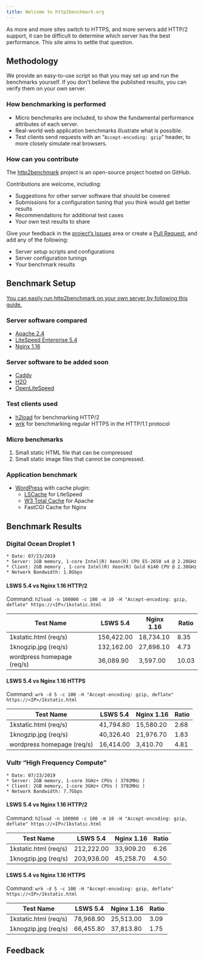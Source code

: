 ```yaml
---
title: Welcome to http2benchmark.org
---
```


As more and more sites switch to HTTPS, and more servers add HTTP/2 support, it can be difficult to determine which server has the best performance. This site aims to settle that question.

## Methodology

We provide an easy-to-use script so that you may set up and run the benchmarks yourself. If you don’t believe the published results, you can verify them on your own server.

### How benchmarking is performed

*   Micro benchmarks are included, to show the fundamental performance attributes of each server.
*   Real-world web application benchmarks illustrate what is possible.
*   Test clients send requests with an “`Accept-encoding: gzip`” header, to more closely simulate real browsers.

### How can you contribute

The [http2benchmark](https://github.com/http2benchmark/http2benchmark) project is an open-source project hosted on GitHub. 

Contributions are welcome, including:

*   Suggestions for other server software that should be covered
*   Submissions for a configuration tuning that you think would get better results
*   Recommendations for additional test cases
*   Your own test results to share

Give your feedback in the [project’s Issues](https://github.com/http2benchmark/http2benchmark/issues) area or create a [Pull Request](https://github.com/http2benchmark/http2benchmark/pulls), and add any of the following: 

*   Server setup scripts and configurations
*   Server configuration tunings
*   Your benchmark results

## Benchmark Setup

[You can easily run http2benchmark on your own server by following this guide.](https://http2benchmark.org/guide.html)

### Server software compared

*   [Apache 2.4](http://httpd.apache.org/)
*   [LiteSpeed Enterprise 5.4](https://www.litespeedtech.com/products/litespeed-web-server)
*   [Nginx 1.16](http://nginx.org/)

### Server software to be added soon

*   [Caddy](https://caddyserver.com/)
*   [H2O](https://h2o.examp1e.net/)
*   [OpenLiteSpeed](https://openlitespeed.org/)

### Test clients used

*   [h2load](https://nghttp2.org/documentation/h2load-howto.html) for benchmarking HTTP/2
*   [wrk](https://github.com/wg/wrk) for benchmarking regular HTTPS in the HTTP/1.1 protocol

### Micro benchmarks

1. Small static HTML file that can be compressed
2. Small static image files that cannot be compressed.

### Application benchmark

*   [WordPress](https://wordpress.org/) with cache plugin: 
    *   [LSCache](https://wordpress.org/plugins/litespeed-cache/) for LiteSpeed
    *   [W3 Total Cache](https://wordpress.org/plugins/w3-total-cache/) for Apache
    *   FastCGI Cache for Nginx

## Benchmark Results

###   Digital Ocean Droplet 1
    * Date: 07/23/2019
    * Server: 1GB memory, 1-core Intel(R) Xeon(R) CPU E5-2650 v4 @ 2.20GHz
    * Client: 2GB memory , 1-core Intel(R) Xeon(R) Gold 6140 CPU @ 2.30GHz
    * Network Bandwidth: 1.8Gbps

#### LSWS 5.4 vs Nginx 1.16 HTTP/2 

Command: `h2load -n 100000 -c 100 -m 10 -H "Accept-encoding: gzip, deflate" https://<IP>/1kstatic.html`

Test Name | LSWS 5.4    | Nginx 1.16 | Ratio
----------|------------ | -------------|------
1kstatic.html (req/s) | 156,422.00 | 18,734.10| 8.35
1knogzip.jpg (req/s) | 132,162.00 | 27,898.10| 4.73
wordpress homepage (req/s) | 36,089.90 | 3,597.00 | 10.03

#### LSWS 5.4 vs Nginx 1.16 HTTPS 

Command: `wrk -d 5 -c 100 -H "Accept-encoding: gzip, deflate" https://<IP>/1kstatic.html`

Test Name | LSWS 5.4    | Nginx 1.16 | Ratio
----------|------------ | -------------|------
1kstatic.html (req/s) | 41,794.80 | 15,580.20 | 2.68
1knogzip.jpg (req/s) | 40,326.40 | 21,976.70 | 1.83
wordpress homepage (req/s) | 16,414.00 | 3,410.70 | 4.81

###   Vultr “High Frequency Compute”
    * Date: 07/23/2019
    * Server: 2GB memory, 1-core 3GHz+ CPUs ( 3792MHz )
    * Client: 2GB memory, 1-core 3GHz+ CPUs ( 3792MHz )
    * Network Bandwidth: 7.7Gbps

#### LSWS 5.4 vs Nginx 1.16 HTTP/2 

Command: `h2load -n 100000 -c 100 -m 10 -H "Accept-encoding: gzip, deflate" https://<IP>/1kstatic.html`

Test Name | LSWS 5.4    | Nginx 1.16 | Ratio
----------|------------ | -------------|------
1kstatic.html (req/s) | 212,222.00 | 33,909.20| 6.26
1knogzip.jpg (req/s) | 203,938.00 | 45,258.70| 4.50

#### LSWS 5.4 vs Nginx 1.16 HTTPS 

Command: `wrk -d 5 -c 100 -H "Accept-encoding: gzip, deflate" https://<IP>/1kstatic.html`

Test Name | LSWS 5.4    | Nginx 1.16 | Ratio
----------|------------ | -------------|------
1kstatic.html (req/s) | 78,968.90 | 25,513.00 | 3.09
1knogzip.jpg (req/s) | 66,455.80 | 37,813.80 | 1.75

## Feedback

